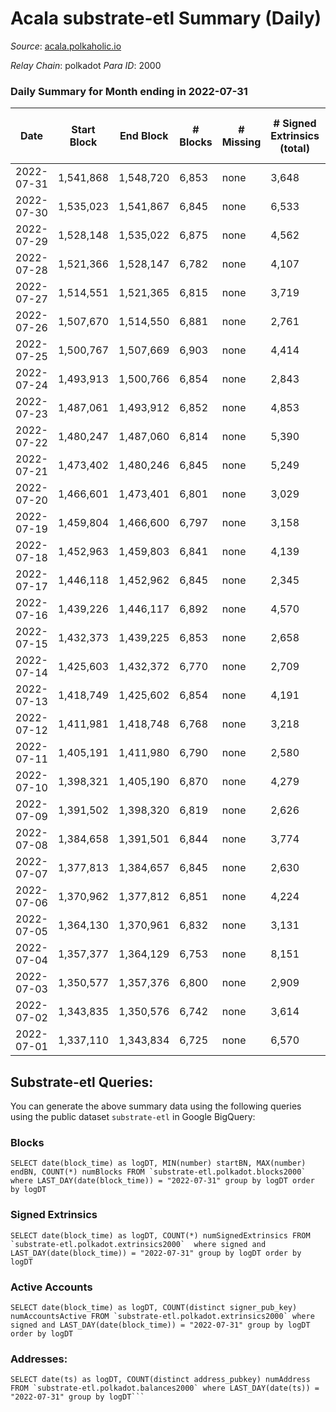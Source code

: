 # Acala substrate-etl Summary (Daily)

_Source_: [acala.polkaholic.io](https://acala.polkaholic.io)

*Relay Chain*: polkadot
*Para ID*: 2000



### Daily Summary for Month ending in 2022-07-31


| Date | Start Block | End Block | # Blocks | # Missing | # Signed Extrinsics (total) | # Active Accounts | # Addresses with Balances | # Events | # Transfers | # XCM Transfers In | # XCM Transfers Out |
| ---- | ----------- | --------- | -------- | --------- | --------------------------- | ----------------- | ------------------------- | -------- | ----------- | ------------------ | ------------------- |
| 2022-07-31 | 1,541,868 | 1,548,720 | 6,853 | none  | 3,648 | 902 | 161,095 | 90,487 | 11,483 ($3,482,032.91) | 153 ($367,437.36) | 111 ($116,781.08) |
| 2022-07-30 | 1,535,023 | 1,541,867 | 6,845 | none  | 6,533 | 1,079 | 161,012 | 111,406 | 14,452 ($3,906,112.38) | 175 ($273,380.66) | 122 ($338,401.43) |
| 2022-07-29 | 1,528,148 | 1,535,022 | 6,875 | none  | 4,562 | 1,060 | 160,928 | 98,032 | 12,766 ($4,686,349.57) | 134 ($174,038.00) | 123 ($283,394.66) |
| 2022-07-28 | 1,521,366 | 1,528,147 | 6,782 | none  | 4,107 | 1,010 | 160,836 | 92,895 | 11,925 ($4,170,530.35) | 126 ($163,523.58) | 97 ($365,414.03) |
| 2022-07-27 | 1,514,551 | 1,521,365 | 6,815 | none  | 3,719 | 686 | 160,758 | 87,300 | 11,165 ($2,887,720.67) | 152 ($223,489.81) | 57 ($183,407.48) |
| 2022-07-26 | 1,507,670 | 1,514,550 | 6,881 | none  | 2,761 | 720 | 160,687 | 80,176 | 10,132 ($12,940,605.43) | 130 ($89,029.11) | 55 ($121,147.12) |
| 2022-07-25 | 1,500,767 | 1,507,669 | 6,903 | none  | 4,414 | 798 | 160,600 | 92,123 | 11,803 ($2,496,949.44) | 114 ($188,309.72) | 57 ($165,086.03) |
| 2022-07-24 | 1,493,913 | 1,500,766 | 6,854 | none  | 2,843 | 684 | 160,590 | 80,838 | 10,303 ($1,892,264.15) | 124 ($142,429.13) | 76 ($239,661.99) |
| 2022-07-23 | 1,487,061 | 1,493,912 | 6,852 | none  | 4,853 | 663 | 160,503 | 95,598 | 12,453 ($4,570,778.04) | 128 ($335,508.15) | 62 ($1,755,366.19) |
| 2022-07-22 | 1,480,247 | 1,487,060 | 6,814 | none  | 5,390 | 1,235 | 160,428 | 103,682 | 13,838 ($14,473,083.62) | 194 ($1,880,326.34) | 100 ($337,334.48) |
| 2022-07-21 | 1,473,402 | 1,480,246 | 6,845 | none  | 5,249 | 715 | 160,360 | 97,467 | 12,617 ($2,903,997.27) | 147 ($194,178.35) | 79 ($171,179.95) |
| 2022-07-20 | 1,466,601 | 1,473,401 | 6,801 | none  | 3,029 | 794 | 160,282 | 82,619 | 10,446 ($3,358,463.52) | 164 ($499,012.13) | 117 ($516,094.61) |
| 2022-07-19 | 1,459,804 | 1,466,600 | 6,797 | none  | 3,158 | 877 | 160,215 | 83,563 | 10,542 ($2,713,808.51) | 188 ($489,865.65) | 95 ($412,876.49) |
| 2022-07-18 | 1,452,963 | 1,459,803 | 6,841 | none  | 4,139 | 836 | 160,122 | 91,538 | 11,825 ($2,046,022.03) | 142 ($177,820.03) | 110 ($171,864.67) |
| 2022-07-17 | 1,446,118 | 1,452,962 | 6,845 | none  | 2,345 | 709 | 160,075 | 76,504 | 9,560 ($1,843,017.32) | 122 ($135,691.72) | 58 ($111,362.15) |
| 2022-07-16 | 1,439,226 | 1,446,117 | 6,892 | none  | 4,570 | 632 | 160,018 | 94,002 | 12,127 ($1,462,031.96) | 138 ($118,988.52) | 74 ($202,901.50) |
| 2022-07-15 | 1,432,373 | 1,439,225 | 6,853 | none  | 2,658 | 705 | 159,945 | 79,982 | 10,119 ($5,482,666.75) | 158 ($1,974,704.36) | 69 ($1,946,534.46) |
| 2022-07-14 | 1,425,603 | 1,432,372 | 6,770 | none  | 2,709 | 761 | 159,869 | 80,349 | 10,068 ($1,905,275.43) | 168 ($136,861.76) | 71 ($144,832.69) |
| 2022-07-13 | 1,418,749 | 1,425,602 | 6,854 | none  | 4,191 | 822 | 159,790 | 92,353 | 11,855 ($1,810,019.70) | 213 ($231,632.85) | 77 ($255,261.71) |
| 2022-07-12 | 1,411,981 | 1,418,748 | 6,768 | none  | 3,218 | 951 | 159,707 | 85,490 | 10,885 ($2,291,596.21) | 249 ($181,545.36) | 72 ($807,831.39) |
| 2022-07-11 | 1,405,191 | 1,411,980 | 6,790 | none  | 2,580 | 712 | 159,631 | 77,934 | 9,781 ($2,480,462.69) | 147 ($612,987.14) | 65 ($132,434.61) |
| 2022-07-10 | 1,398,321 | 1,405,190 | 6,870 | none  | 4,279 | 601 | 159,555 | 89,443 | 11,392 ($1,025,187.96) | 145 ($113,884.92) | 45 ($130,700.70) |
| 2022-07-09 | 1,391,502 | 1,398,320 | 6,819 | none  | 2,626 | 665 | 159,500 | 78,202 | 9,756 ($1,446,644.68) | 111 ($134,213.57) | 55 ($71,117.73) |
| 2022-07-08 | 1,384,658 | 1,391,501 | 6,844 | none  | 3,774 | 682 | 159,426 | 86,604 | 10,891 ($2,039,628.04) | 132 ($333,624.09) | 53 ($518,125.61) |
| 2022-07-07 | 1,377,813 | 1,384,657 | 6,845 | none  | 2,630 | 799 | 159,339 | 79,491 | 9,990 ($1,478,694.88) | 167 ($371,413.01) | 57 ($268,261.47) |
| 2022-07-06 | 1,370,962 | 1,377,812 | 6,851 | none  | 4,224 | 785 | 159,264 | 89,986 | 11,405 ($1,460,877.34) | 127 ($97,879.11) | 50 ($181,882.52) |
| 2022-07-05 | 1,364,130 | 1,370,961 | 6,832 | none  | 3,131 | 876 | 159,139 | 83,906 | 10,691 ($1,917,819.36) | 148 ($188,206.51) | 44 ($121,198.61) |
| 2022-07-04 | 1,357,377 | 1,364,129 | 6,753 | none  | 8,151 | 3,278 | 159,037 | 130,308 | 15,630 ($7,328,523.07) | 118 ($258,589.92) | 43 ($178,179.68) |
| 2022-07-03 | 1,350,577 | 1,357,376 | 6,800 | none  | 2,909 | 804 | 161,262 | 81,471 | 10,239 ($2,057,803.50) | 112 ($117,559.60) | 50 ($82,807.87) |
| 2022-07-02 | 1,343,835 | 1,350,576 | 6,742 | none  | 3,614 | 1,012 | 161,163 | 88,172 | 11,495 ($2,771,415.31) | 170 ($219,056.41) | 79 ($384,805.13) |
| 2022-07-01 | 1,337,110 | 1,343,834 | 6,725 | none  | 6,570 | 1,317 | 161,010 | 110,542 | 14,659 ($3,264,473.18) | 170 ($615,406.45) | 84 ($501,773.04) |

## Substrate-etl Queries:
You can generate the above summary data using the following queries using the public dataset `substrate-etl` in Google BigQuery:


### Blocks
```
SELECT date(block_time) as logDT, MIN(number) startBN, MAX(number) endBN, COUNT(*) numBlocks FROM `substrate-etl.polkadot.blocks2000`  where LAST_DAY(date(block_time)) = "2022-07-31" group by logDT order by logDT
```


### Signed Extrinsics
```
SELECT date(block_time) as logDT, COUNT(*) numSignedExtrinsics FROM `substrate-etl.polkadot.extrinsics2000`  where signed and LAST_DAY(date(block_time)) = "2022-07-31" group by logDT order by logDT
```


### Active Accounts
```
SELECT date(block_time) as logDT, COUNT(distinct signer_pub_key) numAccountsActive FROM `substrate-etl.polkadot.extrinsics2000` where signed and LAST_DAY(date(block_time)) = "2022-07-31" group by logDT order by logDT
```


### Addresses:
```
SELECT date(ts) as logDT, COUNT(distinct address_pubkey) numAddress FROM `substrate-etl.polkadot.balances2000` where LAST_DAY(date(ts)) = "2022-07-31" group by logDT```

